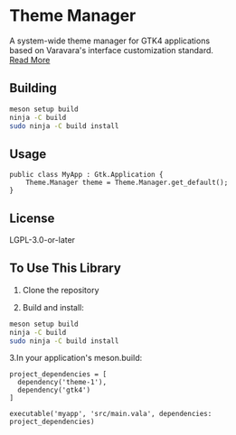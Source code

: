 # Theme Manager

A system-wide theme manager for GTK4 applications  
based on Varavara's interface customization standard.  
[Read More](https://wiki.xxiivv.com/site/theme.html)

## Building

```bash
meson setup build
ninja -C build
sudo ninja -C build install
```

## Usage

```vala
public class MyApp : Gtk.Application {
    Theme.Manager theme = Theme.Manager.get_default();
}
```

## License

LGPL-3.0-or-later

## To Use This Library

1. Clone the repository

2. Build and install:

```bash
meson setup build
ninja -C build
sudo ninja -C build install
```

3.In your application's meson.build:

```meson
project_dependencies = [
  dependency('theme-1'),
  dependency('gtk4')
]

executable('myapp', 'src/main.vala', dependencies: project_dependencies)
```